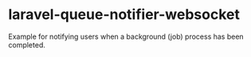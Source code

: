 # laravel-queue-notifier-websocket
Example for notifying users when a background (job) process has been completed.
